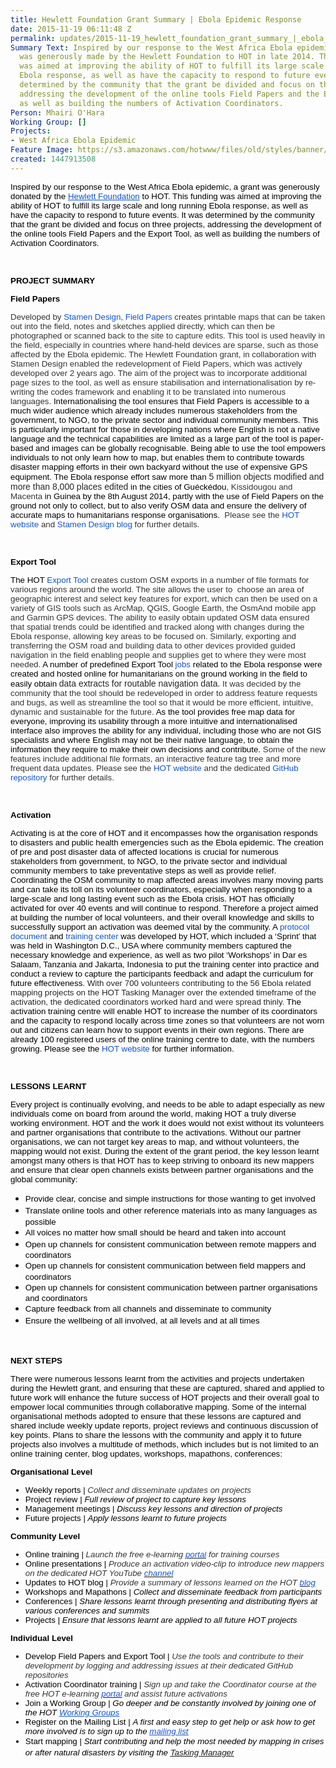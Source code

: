 ```yaml
---
title: Hewlett Foundation Grant Summary | Ebola Epidemic Response
date: 2015-11-19 06:11:48 Z
permalink: updates/2015-11-19_hewlett_foundation_grant_summary_|_ebola_epidemic_response_
Summary Text: Inspired by our response to the West Africa Ebola epidemic, a grant
  was generously made by the Hewlett Foundation to HOT in late 2014. This funding
  was aimed at improving the ability of HOT to fulfill its large scale and long running
  Ebola response, as well as have the capacity to respond to future events. It was
  determined by the community that the grant be divided and focus on three projects,
  addressing the development of the online tools Field Papers and the Export Tool,
  as well as building the numbers of Activation Coordinators.
Person: Mhairi O'Hara
Working Group: []
Projects:
- West Africa Ebola Epidemic
Feature Image: https://s3.amazonaws.com/hotwww/files/old/styles/banner/public/Ebola.png
created: 1447913508
---
```


<p><span style="font-size: 13.333333333333332px; font-family: Arial; color: #000000; background-color: transparent; font-weight: 400; font-style: normal; font-variant: normal; text-decoration: none; vertical-align: baseline; white-space: pre-wrap;">Inspired by our response to the West Africa Ebola epidemic, a grant was generously donated by the </span><a style="text-decoration: none;" href="http://www.hewlett.org/"><span style="font-size: 13.333333333333332px; font-family: Arial; color: #1155cc; background-color: transparent; font-weight: 400; font-style: normal; font-variant: normal; text-decoration: underline; vertical-align: baseline; white-space: pre-wrap;">Hewlett Foundation</span></a><span style="font-size: 13.333333333333332px; font-family: Arial; color: #000000; background-color: transparent; font-weight: 400; font-style: normal; font-variant: normal; text-decoration: none; vertical-align: baseline; white-space: pre-wrap;"> to HOT. This funding was aimed at improving the ability of HOT to fulfill its large scale and long running Ebola response, as well as have the capacity to respond to future events. It was determined by the community that the grant be divided and focus on three projects, addressing the development of the online tools Field Papers and the Export Tool, as well as building the numbers of Activation Coordinators.</span></p><p>&nbsp;</p><p><strong><span style="font-size: 13.3333px; font-family: Arial; color: #000000; font-style: normal; font-variant: normal; text-decoration: none; vertical-align: baseline; white-space: pre-wrap; background-color: transparent;">PROJECT SUMMARY</span></strong></p><p><strong><span style="font-size: 13.3333px; font-family: Arial; color: #000000; font-style: normal; font-variant: normal; text-decoration: none; vertical-align: baseline; white-space: pre-wrap; background-color: #ffffff;">Field Papers</span></strong></p><p><span style="font-size: 13.333333333333332px; font-family: Arial; color: #333333; background-color: #ffffff; font-weight: 400; font-style: normal; font-variant: normal; text-decoration: none; vertical-align: baseline; white-space: pre-wrap;">Developed by </span><a style="text-decoration: none;" href="http://stamen.com/"><span style="font-size: 13.333333333333332px; font-family: Arial; color: #1155cc; background-color: #ffffff; font-weight: 400; font-style: normal; font-variant: normal; text-decoration: none; vertical-align: baseline; white-space: pre-wrap;">Stamen Design</span></a><span style="font-size: 13.333333333333332px; font-family: Arial; color: #333333; background-color: #ffffff; font-weight: 400; font-style: normal; font-variant: normal; text-decoration: none; vertical-align: baseline; white-space: pre-wrap;">, </span><a style="text-decoration: none;" href="http://fieldpapers.org/"><span style="font-size: 13.333333333333332px; font-family: Arial; color: #1155cc; background-color: #ffffff; font-weight: 400; font-style: normal; font-variant: normal; text-decoration: none; vertical-align: baseline; white-space: pre-wrap;">Field Papers</span></a><span style="font-size: 13.333333333333332px; font-family: Arial; color: #333333; background-color: #ffffff; font-weight: 400; font-style: normal; font-variant: normal; text-decoration: none; vertical-align: baseline; white-space: pre-wrap;"> creates printable maps that can be taken out into the field, notes and sketches applied directly, which can then be photographed or scanned back to the site to capture edits. This tool is used heavily in the field, especially in countries where hand-held devices are sparse, such as those affected by the Ebola epidemic. The Hewlett Foundation grant, in collaboration with Stamen Design enabled the redevelopment of Field Papers, which was actively developed over 2 years ago. The aim of the project was to incorporate additional page sizes to the tool, as well as ensure stabilisation and internationalisation by re-writing the codes framework and enabling it to be translated into numerous languages. </span><span style="font-size: 13.333333333333332px; font-family: Arial; color: #000000; background-color: #ffffff; font-weight: 400; font-style: normal; font-variant: normal; text-decoration: none; vertical-align: baseline; white-space: pre-wrap;">Internationalising the tool ensures that Field Papers is accessible to a much wider audience which already includes numerous stakeholders from the government, to NGO, to the private sector and individual community members. This is particularly important for those in developing nations where English is not a native language and the technical capabilities are limited as a large part of the tool is paper-based and images can be globally recognisable. Being able to use the tool empowers individuals to not only learn how to map, but enables them to contribute towards disaster mapping efforts in their own backyard without the use of expensive GPS equipment. The Ebola response effort saw more than</span><span style="font-size: 14px; font-family: Arial; color: #252525; background-color: #ffffff; font-weight: 400; font-style: normal; font-variant: normal; text-decoration: none; vertical-align: baseline; white-space: pre-wrap;"> 5 million objects modified and more than 8,000 places edited</span><span style="font-size: 13.333333333333332px; font-family: Arial; color: #000000; background-color: #ffffff; font-weight: 400; font-style: normal; font-variant: normal; text-decoration: none; vertical-align: baseline; white-space: pre-wrap;"> in the cities of Guéckédou</span><span style="font-size: 13.333333333333332px; font-family: Arial; color: #333333; background-color: #ffffff; font-weight: 400; font-style: normal; font-variant: normal; text-decoration: none; vertical-align: baseline; white-space: pre-wrap;">, Kissidougou and Macenta</span><span style="font-size: 13.333333333333332px; font-family: Arial; color: #000000; background-color: #ffffff; font-weight: 400; font-style: normal; font-variant: normal; text-decoration: none; vertical-align: baseline; white-space: pre-wrap;"> in Guinea by the 8th August 2014, partly with the use of Field Papers on the ground not only to collect, but to also verify OSM data and ensure the delivery of accurate maps to humanitarians response organisations. &nbsp;</span><span style="font-size: 13.333333333333332px; font-family: Arial; color: #333333; background-color: #ffffff; font-weight: 400; font-style: normal; font-variant: normal; text-decoration: none; vertical-align: baseline; white-space: pre-wrap;">Please see the </span><a style="text-decoration: none;" href="http://hotosm.org/projects/field_papers"><span style="font-size: 13.333333333333332px; font-family: Arial; color: #1155cc; background-color: #ffffff; font-weight: 400; font-style: normal; font-variant: normal; text-decoration: none; vertical-align: baseline; white-space: pre-wrap;">HOT website</span></a><span style="font-size: 13.333333333333332px; font-family: Arial; color: #333333; background-color: #ffffff; font-weight: 400; font-style: normal; font-variant: normal; text-decoration: none; vertical-align: baseline; white-space: pre-wrap;"> and </span><a style="text-decoration: none;" href="http://fieldpapers.tumblr.com/"><span style="font-size: 13.333333333333332px; font-family: Arial; color: #1155cc; background-color: #ffffff; font-weight: 400; font-style: normal; font-variant: normal; text-decoration: none; vertical-align: baseline; white-space: pre-wrap;">Stamen Design blog</span></a><span style="font-size: 13.333333333333332px; font-family: Arial; color: #333333; background-color: #ffffff; font-weight: 400; font-style: normal; font-variant: normal; text-decoration: none; vertical-align: baseline; white-space: pre-wrap;"> for further details.</span></p><p>&nbsp;</p><p><strong><span style="font-size: 13.3333px; font-family: Arial; color: #000000; font-style: normal; font-variant: normal; text-decoration: none; vertical-align: baseline; white-space: pre-wrap; background-color: #ffffff;">Export Tool</span></strong></p><p><span style="font-size: 13.333333333333332px; font-family: Arial; color: #000000; background-color: #ffffff; font-weight: 400; font-style: normal; font-variant: normal; text-decoration: none; vertical-align: baseline; white-space: pre-wrap;">The HOT </span><a style="text-decoration: none;" href="http://fieldpapers.org/"><span style="font-size: 13.333333333333332px; font-family: Arial; color: #1155cc; background-color: #ffffff; font-weight: 400; font-style: normal; font-variant: normal; text-decoration: none; vertical-align: baseline; white-space: pre-wrap;">Export Tool</span></a><span style="font-size: 13.333333333333332px; font-family: Arial; color: #333333; background-color: #ffffff; font-weight: 400; font-style: normal; font-variant: normal; text-decoration: none; vertical-align: baseline; white-space: pre-wrap;"> creates custom OSM exports in a number of file formats for various regions around the world. The site allows the user to &nbsp;choose an area of geographic interest and select key features for export, which can then be used on a variety of GIS tools such as ArcMap, QGIS, Google Earth, the OsmAnd mobile app and Garmin GPS devices. The ability to easily obtain updated OSM data ensured that spatial trends could be identified and tracked along with changes during the Ebola response, allowing key areas to be focused on. Similarly, exporting and transferring the OSM road and building data to other devices provided guided navigation in the field enabling people and supplies get to where they were most needed. </span><span style="font-size: 13.333333333333332px; font-family: Arial; color: #000000; background-color: #ffffff; font-weight: 400; font-style: normal; font-variant: normal; text-decoration: none; vertical-align: baseline; white-space: pre-wrap;">A number of predefined Export Tool </span><a style="text-decoration: none;" href="http://wiki.openstreetmap.org/wiki/2014_West_Africa_Ebola_Response#Exporting_OpenStreetMap_data"><span style="font-size: 13.333333333333332px; font-family: Arial; color: #1155cc; background-color: #ffffff; font-weight: 400; font-style: normal; font-variant: normal; text-decoration: none; vertical-align: baseline; white-space: pre-wrap;">jobs</span></a><span style="font-size: 13.333333333333332px; font-family: Arial; color: #000000; background-color: #ffffff; font-weight: 400; font-style: normal; font-variant: normal; text-decoration: none; vertical-align: baseline; white-space: pre-wrap;"> related to the Ebola response were created and hosted online for humanitarians on the ground working in the field to easily obtain </span><span style="font-size: 14px; font-family: Arial; color: #252525; background-color: #ffffff; font-weight: 400; font-style: normal; font-variant: normal; text-decoration: none; vertical-align: baseline; white-space: pre-wrap;">data extracts for routable navigation data.</span><span style="font-size: 13.333333333333332px; font-family: Arial; color: #333333; background-color: #ffffff; font-weight: 400; font-style: normal; font-variant: normal; text-decoration: none; vertical-align: baseline; white-space: pre-wrap;"> It was decided by the community that the tool should be redeveloped in order to address feature requests and bugs, as well as streamline the tool so that it would be more efficient, intuitive, dynamic and sustainable for the future. </span><span style="font-size: 13.333333333333332px; font-family: Arial; color: #000000; background-color: #ffffff; font-weight: 400; font-style: normal; font-variant: normal; text-decoration: none; vertical-align: baseline; white-space: pre-wrap;">As the tool provides free map data for everyone, improving its usability through a more intuitive and internationalised interface also improves the ability for any individual, including those who are not GIS specialists and where English may not be their native language, to obtain the information they require to make their own decisions and contribute.</span><span style="font-size: 13.333333333333332px; font-family: Arial; color: #333333; background-color: #ffffff; font-weight: 400; font-style: normal; font-variant: normal; text-decoration: none; vertical-align: baseline; white-space: pre-wrap;"> Some of the new features include additional file formats, an interactive feature tag tree and more frequent data updates. Please see the </span><a style="text-decoration: none;" href="http://hotosm.org/projects/export_tool"><span style="font-size: 13.333333333333332px; font-family: Arial; color: #1155cc; background-color: #ffffff; font-weight: 400; font-style: normal; font-variant: normal; text-decoration: none; vertical-align: baseline; white-space: pre-wrap;">HOT website</span></a><span style="font-size: 13.333333333333332px; font-family: Arial; color: #333333; background-color: #ffffff; font-weight: 400; font-style: normal; font-variant: normal; text-decoration: none; vertical-align: baseline; white-space: pre-wrap;"> and the dedicated </span><a style="text-decoration: none;" href="https://github.com/hotosm/osm-export-tool2/wiki/Live-Release"><span style="font-size: 13.333333333333332px; font-family: Arial; color: #1155cc; background-color: #ffffff; font-weight: 400; font-style: normal; font-variant: normal; text-decoration: none; vertical-align: baseline; white-space: pre-wrap;">GitHub repository</span></a><span style="font-size: 13.333333333333332px; font-family: Arial; color: #333333; background-color: #ffffff; font-weight: 400; font-style: normal; font-variant: normal; text-decoration: none; vertical-align: baseline; white-space: pre-wrap;"> for further details.</span></p><p>&nbsp;</p><p><strong><span style="font-size: 13.3333px; font-family: Arial; color: #000000; font-style: normal; font-variant: normal; text-decoration: none; vertical-align: baseline; white-space: pre-wrap; background-color: #ffffff;">Activation </span></strong></p><p><span style="font-size: 13.333333333333332px; font-family: Arial; color: #000000; background-color: transparent; font-weight: 400; font-style: normal; font-variant: normal; text-decoration: none; vertical-align: baseline; white-space: pre-wrap;">Activating is at the core of HOT and it encompasses how the organisation responds to disasters and public health emergencies such as the Ebola epidemic. The creation of pre and post disaster data of affected locations is crucial for </span><span style="font-size: 13.333333333333332px; font-family: Arial; color: #000000; background-color: #ffffff; font-weight: 400; font-style: normal; font-variant: normal; text-decoration: none; vertical-align: baseline; white-space: pre-wrap;">numerous stakeholders from government, to NGO, to the private sector and individual community members </span><span style="font-size: 13.333333333333332px; font-family: Arial; color: #000000; background-color: transparent; font-weight: 400; font-style: normal; font-variant: normal; text-decoration: none; vertical-align: baseline; white-space: pre-wrap;">to take preventative steps as well as provide relief. Coordinating the OSM community to map affected areas involves many moving parts and can take its toll on its volunteer coordinators, especially when responding to a large-scale and long lasting event such as the Ebola crisis. HOT has officially activated for over 40 events and will continue to respond. Therefore a project aimed at building the number of local volunteers, and their overall knowledge and skills to successfully support an activation was deemed vital by the community. A </span><a style="text-decoration: none;" href="https://hotosm.org/sites/default/files/HOTActivationProtocol.pdf"><span style="font-size: 13.333333333333332px; font-family: Arial; color: #1155cc; background-color: transparent; font-weight: 400; font-style: normal; font-variant: normal; text-decoration: none; vertical-align: baseline; white-space: pre-wrap;">protocol document</span></a><span style="font-size: 13.333333333333332px; font-family: Arial; color: #000000; background-color: transparent; font-weight: 400; font-style: normal; font-variant: normal; text-decoration: none; vertical-align: baseline; white-space: pre-wrap;"> and </span><a style="text-decoration: none;" href="http://courses.hotosm.org/"><span style="font-size: 13.333333333333332px; font-family: Arial; color: #1155cc; background-color: transparent; font-weight: 400; font-style: normal; font-variant: normal; text-decoration: none; vertical-align: baseline; white-space: pre-wrap;">training center</span></a><span style="font-size: 13.333333333333332px; font-family: Arial; color: #000000; background-color: transparent; font-weight: 400; font-style: normal; font-variant: normal; text-decoration: none; vertical-align: baseline; white-space: pre-wrap;"> was developed by HOT, which included a ‘Sprint’ that was held in Washington D.C., USA where community members captured the necessary knowledge and experience, as well as two pilot ‘Workshops’ in Dar es Salaam, Tanzania and Jakarta, Indonesia to put the training center into practice and conduct a review to capture the participants feedback and adapt the curriculum for future effectiveness. </span><span style="font-size: 13.333333333333332px; font-family: Arial; color: #252525; background-color: #ffffff; font-weight: 400; font-style: normal; font-variant: normal; text-decoration: none; vertical-align: baseline; white-space: pre-wrap;">With over 700 volunteers contributing to the 56 Ebola related mapping projects on the HOT Tasking Manager over the extended timeframe of the activation, the dedicated coordinators worked hard and were spread thinly. </span><span style="font-size: 13.333333333333332px; font-family: Arial; color: #000000; background-color: transparent; font-weight: 400; font-style: normal; font-variant: normal; text-decoration: none; vertical-align: baseline; white-space: pre-wrap;">The activation training centre will enable HOT to increase the number of its coordinators and the capacity to respond locally across time zones so that volunteers are not worn out and citizens can learn how to support events in their own regions. There are already 100 registered users of the online training centre to date, with the numbers growing. Please see the </span><a style="text-decoration: none;" href="http://hotosm.org/projects/hot_training_center"><span style="font-size: 13.333333333333332px; font-family: Arial; color: #1155cc; background-color: transparent; font-weight: 400; font-style: normal; font-variant: normal; text-decoration: none; vertical-align: baseline; white-space: pre-wrap;">HOT website</span></a><span style="font-size: 13.333333333333332px; font-family: Arial; color: #000000; background-color: transparent; font-weight: 400; font-style: normal; font-variant: normal; text-decoration: none; vertical-align: baseline; white-space: pre-wrap;"> for further information. </span></p><p>&nbsp;</p><p><strong><span style="font-size: 13.3333px; font-family: Arial; color: #000000; font-style: normal; font-variant: normal; text-decoration: none; vertical-align: baseline; white-space: pre-wrap; background-color: #ffffff;">LESSONS LEARNT</span></strong></p><p><span style="color: #000000; font-family: Arial; font-size: 13.3333px; white-space: pre-wrap;">Every project is continually evolving, and needs to be able to adapt especially as new individuals come on board from around the world, making HOT a truly diverse working environment. HOT and the work it does would not exist without its volunteers and partner organisations that contribute to the activations. Without our partner organisations, we can not target key areas to map, and without volunteers, the mapping would not exist. During the extent of the grant period, the key lesson learnt amongst many others is that HOT has to keep striving to onboard its new mappers and ensure that clear open channels exists between partner organisations and the global community: </span></p><ul><li><span style="color: #000000; font-family: Arial; font-size: 13.3333px; line-height: 1.38; text-align: justify; white-space: pre-wrap;">Provide clear, concise and simple instructions for those wanting to get involved</span></li><li><span style="color: #000000; font-family: Arial; font-size: 13.3333px; line-height: 1.38; text-align: justify; white-space: pre-wrap;">Translate online tools and other reference materials into as many languages as possible</span></li><li><span style="color: #000000; font-family: Arial; font-size: 13.3333px; line-height: 1.38; text-align: justify; white-space: pre-wrap;">All voices no matter how small should be heard and taken into account</span></li><li><span style="color: #000000; font-family: Arial; font-size: 13.3333px; line-height: 1.38; text-align: justify; white-space: pre-wrap;">Open up channels for consistent communication between remote mappers and coordinators</span></li><li><span style="color: #000000; font-family: Arial; font-size: 13.3333px; line-height: 1.38; text-align: justify; white-space: pre-wrap;">Open up channels for consistent communication between field mappers and coordinators</span></li><li><span style="color: #000000; font-family: Arial; font-size: 13.3333px; line-height: 1.38; text-align: justify; white-space: pre-wrap;">Open up channels for consistent communication between partner organisations and coordinators</span></li><li><span style="color: #000000; font-family: Arial; font-size: 13.3333px; line-height: 1.38; text-align: justify; white-space: pre-wrap;">Capture feedback from all channels and disseminate to community</span></li><li><span style="color: #000000; font-family: Arial; font-size: 13.3333px; line-height: 1.38; text-align: justify; white-space: pre-wrap;">Ensure the wellbeing of all involved, at all levels and at all times</span></li></ul><p><font color="#000000" face="Arial"><span style="font-size: 13.3333px; line-height: 18.4px; white-space: pre-wrap;">&nbsp;</span></font></p><p><strong><span style="font-size: 13.3333px; font-family: Arial; color: #000000; font-style: normal; font-variant: normal; text-decoration: none; vertical-align: baseline; white-space: pre-wrap; background-color: #ffffff;">NEXT STEPS</span></strong></p><p><span style="font-size: 13.333333333333332px; font-family: Arial; color: #000000; background-color: #ffffff; font-weight: 400; font-style: normal; font-variant: normal; text-decoration: none; vertical-align: baseline; white-space: pre-wrap;">There were numerous lessons learnt from the activities and projects undertaken during the Hewlett grant, and ensuring that these are captured, shared and applied to future work will enhance the future success of HOT projects and their overall goal to empower local communities through collaborative mapping. Some of the internal organisational methods adopted to ensure that these lessons are captured and shared include weekly update reports, project reviews and continuous discussion of key points. Plans to share the lessons with the community and apply it to future projects also involves a multitude of methods, which includes but is not limited to an online training center, blog updates, workshops, mapathons, conferences: </span></p><p><strong><span style="font-size: 13.3333px; font-family: Arial; color: #000000; font-style: normal; font-variant: normal; text-decoration: none; vertical-align: baseline; white-space: pre-wrap; background-color: transparent;">Organisational Level</span></strong></p><ul style="margin-top: 0pt; margin-bottom: 0pt;"><li style="list-style-type: disc; font-size: 13.333333333333332px; font-family: Arial; color: #000000; background-color: transparent; font-weight: 400; font-style: normal; font-variant: normal; text-decoration: none; vertical-align: baseline;" dir="ltr"><span style="font-size: 13.333333333333332px; font-family: Arial; color: #000000; background-color: transparent; font-weight: 400; font-style: normal; font-variant: normal; text-decoration: none; vertical-align: baseline; white-space: pre-wrap;">Weekly reports | </span><span style="font-size: 13.333333333333332px; font-family: Arial; color: #333333; background-color: #ffffff; font-weight: 400; font-style: italic; font-variant: normal; text-decoration: none; vertical-align: baseline; white-space: pre-wrap;">Collect and disseminate updates on projects</span></li></ul><ul style="margin-top: 0pt; margin-bottom: 0pt;"><li style="list-style-type: disc; font-size: 13.333333333333332px; font-family: Arial; color: #000000; background-color: transparent; font-weight: 400; font-style: normal; font-variant: normal; text-decoration: none; vertical-align: baseline;" dir="ltr"><span style="font-size: 13.333333333333332px; font-family: Arial; color: #000000; background-color: transparent; font-weight: 400; font-style: normal; font-variant: normal; text-decoration: none; vertical-align: baseline; white-space: pre-wrap;">Project review | </span><span style="font-size: 13.333333333333332px; font-family: Arial; color: #000000; background-color: transparent; font-weight: 400; font-style: italic; font-variant: normal; text-decoration: none; vertical-align: baseline; white-space: pre-wrap;">Full review of project to capture key lessons</span></li></ul><ul style="margin-top: 0pt; margin-bottom: 0pt;"><li style="list-style-type: disc; font-size: 13.333333333333332px; font-family: Arial; color: #000000; background-color: transparent; font-weight: 400; font-style: normal; font-variant: normal; text-decoration: none; vertical-align: baseline;" dir="ltr"><span style="font-size: 13.333333333333332px; font-family: Arial; color: #000000; background-color: transparent; font-weight: 400; font-style: normal; font-variant: normal; text-decoration: none; vertical-align: baseline; white-space: pre-wrap;">Management meetings | </span><span style="font-size: 13.333333333333332px; font-family: Arial; color: #000000; background-color: transparent; font-weight: 400; font-style: italic; font-variant: normal; text-decoration: none; vertical-align: baseline; white-space: pre-wrap;">Discuss key lessons and direction of projects </span></li></ul><ul style="margin-top: 0pt; margin-bottom: 0pt;"><li style="list-style-type: disc; font-size: 13.333333333333332px; font-family: Arial; color: #000000; background-color: transparent; font-weight: 400; font-style: normal; font-variant: normal; text-decoration: none; vertical-align: baseline;" dir="ltr"><span style="font-size: 13.333333333333332px; font-family: Arial; color: #000000; background-color: transparent; font-weight: 400; font-style: normal; font-variant: normal; text-decoration: none; vertical-align: baseline; white-space: pre-wrap;">Future projects | </span><span style="font-size: 13.333333333333332px; font-family: Arial; color: #000000; background-color: transparent; font-weight: 400; font-style: italic; font-variant: normal; text-decoration: none; vertical-align: baseline; white-space: pre-wrap;">Apply lessons learnt to future projects</span></li></ul><p><strong><span style="font-size: 13.3333px; font-family: Arial; color: #000000; font-style: normal; font-variant: normal; text-decoration: none; vertical-align: baseline; white-space: pre-wrap; background-color: transparent;">Community Level</span></strong></p><ul style="margin-top: 0pt; margin-bottom: 0pt;"><li style="list-style-type: disc; font-size: 13.333333333333332px; font-family: Arial; color: #000000; background-color: transparent; font-weight: 400; font-style: normal; font-variant: normal; text-decoration: none; vertical-align: baseline;" dir="ltr"><span style="font-size: 13.333333333333332px; font-family: Arial; color: #000000; background-color: transparent; font-weight: 400; font-style: normal; font-variant: normal; text-decoration: none; vertical-align: baseline; white-space: pre-wrap;">Online training | </span><span style="font-size: 13.333333333333332px; font-family: Arial; color: #333333; background-color: #ffffff; font-weight: 400; font-style: italic; font-variant: normal; text-decoration: none; vertical-align: baseline; white-space: pre-wrap;">Launch the free e-learning </span><a href="http://courses.hotosm.org"><span style="font-size: 13.333333333333332px; font-family: Arial; color: #1155cc; background-color: #ffffff; font-weight: 400; font-style: italic; font-variant: normal; text-decoration: none; vertical-align: baseline; white-space: pre-wrap;">portal</span></a><span style="font-size: 13.333333333333332px; font-family: Arial; color: #333333; background-color: #ffffff; font-weight: 400; font-style: italic; font-variant: normal; text-decoration: none; vertical-align: baseline; white-space: pre-wrap;"> for training courses</span></li></ul><ul style="margin-top: 0pt; margin-bottom: 0pt;"><li style="list-style-type: disc; font-size: 13.333333333333332px; font-family: Arial; color: #000000; background-color: transparent; font-weight: 400; font-style: normal; font-variant: normal; text-decoration: none; vertical-align: baseline;" dir="ltr"><span style="font-size: 13.333333333333332px; font-family: Arial; color: #000000; background-color: transparent; font-weight: 400; font-style: normal; font-variant: normal; text-decoration: none; vertical-align: baseline; white-space: pre-wrap;">Online presentations | </span><span style="font-size: 13.333333333333332px; font-family: Arial; color: #333333; background-color: #ffffff; font-weight: 400; font-style: italic; font-variant: normal; text-decoration: none; vertical-align: baseline; white-space: pre-wrap;">Produce an activation video-clip to introduce new mappers on the dedicated HOT YouTube </span><a href="https://www.youtube.com/user/hotosm"><span style="font-size: 13.333333333333332px; font-family: Arial; color: #1155cc; background-color: #ffffff; font-weight: 400; font-style: italic; font-variant: normal; text-decoration: none; vertical-align: baseline; white-space: pre-wrap;">channel</span></a></li></ul><ul style="margin-top: 0pt; margin-bottom: 0pt;"><li style="list-style-type: disc; font-size: 13.333333333333332px; font-family: Arial; color: #000000; background-color: transparent; font-weight: 400; font-style: normal; font-variant: normal; text-decoration: none; vertical-align: baseline;" dir="ltr"><span style="font-size: 13.333333333333332px; font-family: Arial; color: #000000; background-color: transparent; font-weight: 400; font-style: normal; font-variant: normal; text-decoration: none; vertical-align: baseline; white-space: pre-wrap;">Updates to HOT blog | </span><span style="font-size: 13.333333333333332px; font-family: Arial; color: #333333; background-color: #ffffff; font-weight: 400; font-style: italic; font-variant: normal; text-decoration: none; vertical-align: baseline; white-space: pre-wrap;">Provide a summary of lessons learned on the HOT </span><a href="https://hotosm.org/updates"><span style="font-size: 13.333333333333332px; font-family: Arial; color: #1155cc; background-color: #ffffff; font-weight: 400; font-style: italic; font-variant: normal; text-decoration: none; vertical-align: baseline; white-space: pre-wrap;">blog</span></a></li></ul><ul style="margin-top: 0pt; margin-bottom: 0pt;"><li style="list-style-type: disc; font-size: 13.333333333333332px; font-family: Arial; color: #000000; background-color: transparent; font-weight: 400; font-style: normal; font-variant: normal; text-decoration: none; vertical-align: baseline;" dir="ltr"><span style="font-size: 13.333333333333332px; font-family: Arial; color: #000000; background-color: transparent; font-weight: 400; font-style: normal; font-variant: normal; text-decoration: none; vertical-align: baseline; white-space: pre-wrap;">Workshops and Mapathons | </span><span style="font-size: 13.333333333333332px; font-family: Arial; color: #000000; background-color: transparent; font-weight: 400; font-style: italic; font-variant: normal; text-decoration: none; vertical-align: baseline; white-space: pre-wrap;">Collect and disseminate feedback from participants</span></li></ul><ul style="margin-top: 0pt; margin-bottom: 0pt;"><li style="list-style-type: disc; font-size: 13.333333333333332px; font-family: Arial; color: #000000; background-color: transparent; font-weight: 400; font-style: normal; font-variant: normal; text-decoration: none; vertical-align: baseline;" dir="ltr"><span style="font-size: 13.333333333333332px; font-family: Arial; color: #000000; background-color: transparent; font-weight: 400; font-style: normal; font-variant: normal; text-decoration: none; vertical-align: baseline; white-space: pre-wrap;">Conferences | </span><span style="font-size: 13.333333333333332px; font-family: Arial; color: #000000; background-color: transparent; font-weight: 400; font-style: italic; font-variant: normal; text-decoration: none; vertical-align: baseline; white-space: pre-wrap;">Share lessons learnt through presenting and distributing flyers at various conferences and summits</span></li></ul><ul style="margin-top: 0pt; margin-bottom: 0pt;"><li style="list-style-type: disc; font-size: 13.333333333333332px; font-family: Arial; color: #000000; background-color: transparent; font-weight: 400; font-style: normal; font-variant: normal; text-decoration: none; vertical-align: baseline;" dir="ltr"><span style="font-size: 13.333333333333332px; font-family: Arial; color: #000000; background-color: transparent; font-weight: 400; font-style: normal; font-variant: normal; text-decoration: none; vertical-align: baseline; white-space: pre-wrap;">Projects | </span><span style="font-size: 13.333333333333332px; font-family: Arial; color: #000000; background-color: transparent; font-weight: 400; font-style: italic; font-variant: normal; text-decoration: none; vertical-align: baseline; white-space: pre-wrap;">Ensure that lessons learnt are applied to all future HOT projects</span></li></ul><p><strong><span style="font-size: 13.3333px; font-family: Arial; color: #000000; font-style: normal; font-variant: normal; text-decoration: none; vertical-align: baseline; white-space: pre-wrap; background-color: transparent;">Individual Level</span></strong></p><ul style="margin-top: 0pt; margin-bottom: 0pt;"><li style="list-style-type: disc; font-size: 13.333333333333332px; font-family: Arial; color: #000000; background-color: transparent; font-weight: 400; font-style: normal; font-variant: normal; text-decoration: none; vertical-align: baseline;" dir="ltr"><span style="font-size: 13.333333333333332px; font-family: Arial; color: #000000; background-color: transparent; font-weight: 400; font-style: normal; font-variant: normal; text-decoration: none; vertical-align: baseline; white-space: pre-wrap;">Develop Field Papers and Export Tool | </span><span style="font-size: 13.333333333333332px; font-family: Arial; color: #333333; background-color: #ffffff; font-weight: 400; font-style: italic; font-variant: normal; text-decoration: none; vertical-align: baseline; white-space: pre-wrap;">Use the tools and contribute to their development by logging and addressing issues at their dedicated GitHub repositories</span></li></ul><ul style="margin-top: 0pt; margin-bottom: 0pt;"><li style="list-style-type: disc; font-size: 13.333333333333332px; font-family: Arial; color: #000000; background-color: transparent; font-weight: 400; font-style: normal; font-variant: normal; text-decoration: none; vertical-align: baseline;" dir="ltr"><span style="font-size: 13.333333333333332px; font-family: Arial; color: #000000; background-color: transparent; font-weight: 400; font-style: normal; font-variant: normal; text-decoration: none; vertical-align: baseline; white-space: pre-wrap;">Activation Coordinator training | </span><span style="font-size: 13.333333333333332px; font-family: Arial; color: #333333; background-color: #ffffff; font-weight: 400; font-style: italic; font-variant: normal; text-decoration: none; vertical-align: baseline; white-space: pre-wrap;">Sign up and take the Coordinator course at the free HOT e-learning </span><a href="http://courses.hotosm.org"><span style="font-size: 13.333333333333332px; font-family: Arial; color: #1155cc; background-color: #ffffff; font-weight: 400; font-style: italic; font-variant: normal; text-decoration: none; vertical-align: baseline; white-space: pre-wrap;">portal</span></a><span style="font-size: 13.333333333333332px; font-family: Arial; color: #333333; background-color: #ffffff; font-weight: 400; font-style: italic; font-variant: normal; text-decoration: none; vertical-align: baseline; white-space: pre-wrap;"> and assist future activations</span></li></ul><ul style="margin-top: 0pt; margin-bottom: 0pt;"><li style="list-style-type: disc; font-size: 13.333333333333332px; font-family: Arial; color: #000000; background-color: transparent; font-weight: 400; font-style: normal; font-variant: normal; text-decoration: none; vertical-align: baseline;" dir="ltr"><span style="font-size: 13.333333333333332px; font-family: Arial; color: #000000; background-color: transparent; font-weight: 400; font-style: normal; font-variant: normal; text-decoration: none; vertical-align: baseline; white-space: pre-wrap;">Join a Working Group | </span><span style="font-size: 13.333333333333332px; font-family: Arial; color: #000000; background-color: transparent; font-weight: 400; font-style: italic; font-variant: normal; text-decoration: none; vertical-align: baseline; white-space: pre-wrap;">Go deeper and be constantly involved by joining one of the HOT </span><a href="http://hotosm.org/working-groups"><span style="font-size: 13.333333333333332px; font-family: Arial; color: #1155cc; background-color: transparent; font-weight: 400; font-style: italic; font-variant: normal; text-decoration: underline; vertical-align: baseline; white-space: pre-wrap;">Working Groups</span></a></li></ul><ul style="margin-top: 0pt; margin-bottom: 0pt;"><li style="list-style-type: disc; font-size: 13.333333333333332px; font-family: Arial; color: #000000; background-color: transparent; font-weight: 400; font-style: normal; font-variant: normal; text-decoration: none; vertical-align: baseline;" dir="ltr"><span style="font-size: 13.333333333333332px; font-family: Arial; color: #000000; background-color: transparent; font-weight: 400; font-style: normal; font-variant: normal; text-decoration: none; vertical-align: baseline; white-space: pre-wrap;">Register on the Mailing List | </span><span style="font-size: 13.333333333333332px; font-family: Arial; color: #000000; background-color: #ffffff; font-weight: 400; font-style: italic; font-variant: normal; text-decoration: none; vertical-align: baseline; white-space: pre-wrap;">A first and easy step to get help or ask how to get more involved is to sign up to the </span><a href="http://lists.openstreetmap.org/listinfo/hot"><span style="font-size: 13.333333333333332px; font-family: Arial; color: #1155cc; background-color: #ffffff; font-weight: 400; font-style: italic; font-variant: normal; text-decoration: underline; vertical-align: baseline; white-space: pre-wrap;">mailing list</span></a></li></ul><ul style="margin-top: 0pt; margin-bottom: 0pt;"><li style="list-style-type: disc; font-size: 13.3333px; font-family: Arial; color: #000000; vertical-align: baseline; background-color: transparent;" dir="ltr"><span style="font-size: 13.3333px; line-height: 18.4px; white-space: pre-wrap;">Start mapping | <em>Start contributing and h</em></span><span style="font-size: 13.3333px; font-family: Arial; color: #000000; font-style: italic; vertical-align: baseline; white-space: pre-wrap;">elp the most needed by mapping</span><span style="font-size: 13.3333px; font-family: Arial; color: #000000; font-style: italic; vertical-align: baseline; white-space: pre-wrap;"> in crises or after natural disasters by visiting the </span><span style="text-decoration: underline; font-size: 13.3333px; font-family: Arial; color: #1155cc; font-style: italic; vertical-align: baseline; white-space: pre-wrap;"><a href="http://tasks.hotosm.org/">Tasking Manager</a></span></li></ul><p>&nbsp;</p>
